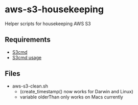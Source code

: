 # aws-s3-housekeeping
Helper scripts for housekeeping AWS S3

## Requirements

- [S3cmd](http://s3tools.org)
- [S3cmd usage](http://s3tools.org/usage)

## Files

- aws-s3-clean.sh 
  - (create_timestamp() now works for Darwin and Linux)
  - variable olderThan only works on Macs currently
